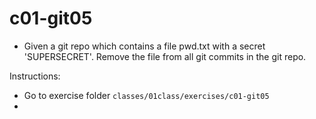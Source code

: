 # c01-git05

- Given a git repo which contains a file pwd.txt with a secret 'SUPERSECRET'. Remove the file from all git commits in the git repo.

Instructions:
- Go to exercise folder `classes/01class/exercises/c01-git05`
- 

